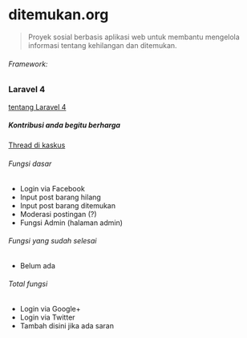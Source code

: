 # ditemukan.org
> Proyek sosial berbasis aplikasi web untuk membantu mengelola informasi tentang kehilangan dan ditemukan.

###### Framework:
### Laravel 4
[tentang Laravel 4](http://laravel.com/)

##### Kontribusi anda begitu berharga
[Thread di kaskus](http://www.kaskus.co.id/thread/531b38f841cb17e66e8b45cb/non-profit-mencari-developer-untuk-ditemukanorg/)

###### Fungsi dasar
- Login via Facebook
- Input post barang hilang
- Input post barang ditemukan
- Moderasi postingan (?)
- Fungsi Admin (halaman admin)

###### Fungsi yang sudah selesai
- Belum ada

###### Total fungsi
- Login via Google+
- Login via Twitter
- Tambah disini jika ada saran